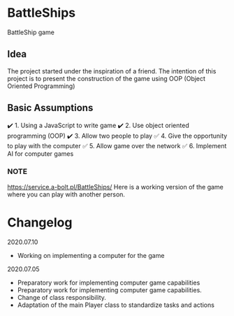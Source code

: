 # BattleShips
BattleShip game

## Idea
The project started under the inspiration of a friend.
The intention of this project is to present the construction of the game using OOP (Object Oriented Programming)

## Basic Assumptions

:heavy_check_mark: 1. Using a JavaScript to write game
:heavy_check_mark: 2. Use object oriented programming (OOP)
:heavy_check_mark: 3. Allow two people to play
:white_check_mark: 4. Give the opportunity to play with the computer
:white_check_mark: 5. Allow game over the network
:white_check_mark: 6. Implement AI for computer games
   
### NOTE
https://service.a-bolt.pl/BattleShips/
Here is a working version of the game where you can play with another person.

# Changelog

2020.07.10
- Working on implementing a computer for the game

2020.07.05
- Preparatory work for implementing computer game capabilities
- Preparatory work for implementing computer game capabilities.
- Change of class responsibility.
- Adaptation of the main Player class to standardize tasks and actions